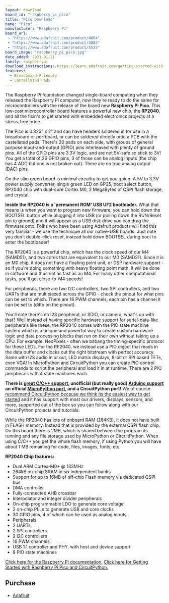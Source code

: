 ```yaml
---
layout: download
board_id: "raspberry_pi_pico"
title: "Pico Download"
name: "Pico"
manufacturer: "Raspberry Pi"
board_url:
 - "https://www.adafruit.com/product/4864"
 - "https://www.adafruit.com/product/4883"
 - "https://www.adafruit.com/product/5525"
board_image: "raspberry_pi_pico.jpg"
date_added: 2021-01-21
family: raspberrypi
download_instructions: https://learn.adafruit.com/getting-started-with-raspberry-pi-pico-circuitpython/circuitpython
features:
  - Breadboard-Friendly
  - Castellated Pads
---
```


The Raspberry Pi foundation changed single-board computing when they released the Raspberry Pi computer, now they're ready to do the same for microcontrollers with the release of the brand new **Raspberry Pi Pico**. This low-cost microcontroller board features a powerful new chip, the **RP2040**, and all the fixin's to get started with embedded electronics projects at a stress-free price.

The Pico is 0.825" x 2" and can have headers soldered in for use in a breadboard or perfboard, or can be soldered directly onto a PCB with the castellated pads. There's 20 pads on each side, with groups of general purpose input-and-output (GPIO) pins interleaved with plenty of ground pins. All of the GPIO pins are 3.3V logic, and are not 5V-safe so stick to 3V! You get a total of 26 GPIO pins, 3 of those can be analog inputs (the chip has 4 ADC but one is not broken out). There are no true analog output (DAC) pins.

On the slim green board is minimal circuitry to get you going: A 5V to 3.3V power supply converter, single green LED on GP25, boot select button, RP2040 chip with dual-core Cortex M0, 2 MegaBytes of QSPI flash storage, and crystal.

**Inside the RP2040 is a 'permanent ROM' USB UF2 bootloader.** What that means is when you want to program new firmware, you can hold down the BOOTSEL button while plugging it into USB (or pulling down the RUN/Reset pin to ground) and it will appear as a USB disk drive you can drag the firmware onto. Folks who have been using Adafruit products will find this very familiar - we use the technique all our native-USB boards. Just note you don't double-click reset, instead hold down BOOTSEL during boot to enter the bootloader!

The RP2040 is a powerful chip, which has the clock speed of our M4 (SAMD51), and two cores that are equivalent to our M0 (SAMD21). Since it is an M0 chip, it does not have a floating point unit, or DSP hardware support - so if you're doing something with heavy floating point math, it will be done in software and thus not as fast as an M4. For many other computational tasks, you'll get close-to-M4 speeds!

For peripherals, there are two I2C controllers, two SPI controllers, and two UARTs that are multiplexed across the GPIO - check the pinout for what pins can be set to which. There are 16 PWM channels, each pin has a channel it can be set to (ditto on the pinout).

You'll note there's no I2S peripheral, or SDIO, or camera, what's up with that? Well instead of having specific hardware support for serial-data-like peripherals like these, the RP2040 comes with the PIO state machine system which is a unique and powerful way to create custom hardware logic and data processing blocks that run on their own without taking up a CPU. For example, NeoPixels - often we bitbang the timing-specific protocol for these LEDs. For the RP2040, we instead use a PIO object that reads in the data buffer and clocks out the right bitstream with perfect accuracy. Same with I2S audio in or out, LED matrix displays, 8-bit or SPI based TFTs, even VGA! In MicroPython and CircuitPython you can create PIO control commands to script the peripheral and load it in at runtime. There are 2 PIO peripherals with 4 state machines each.

**There is [great C/C++ support](https://github.com/raspberrypi/pico-sdk), unofficial (but really good) [Arduino support](https://learn.adafruit.com/rp2040-arduino-with-the-earlephilhower-core) an official [MicroPython port](https://micropython.org/download/?mcu=rp2040), and a CircuitPython port!** We of course [recommend CircuitPython because we think its the easiest way to get started](https://learn.adafruit.com/welcome-to-circuitpython) and it has support with most our drivers, displays, sensors, and more, supported out of the box so you can follow along with our CircuitPython projects and tutorials.

While the RP2040 has lots of onboard RAM (264KB), it does not have built in FLASH memory. Instead that is provided by the external QSPI flash chip. On this board there is 2MB, which is shared between the program its running and any file storage used by MicroPython or CircuitPython. When using C/C++ you get the whole flash memory, if using Python you will have about 1 MB remaining for code, files, images, fonts, etc.

**RP2040 Chip features:**
* Dual ARM Cortex-M0+ @ 133MHz
* 264kB on-chip SRAM in six independent banks
* Support for up to 16MB of off-chip Flash memory via dedicated QSPI bus
* DMA controller
* Fully-connected AHB crossbar
* Interpolator and integer divider peripherals
* On-chip programmable LDO to generate core voltage
* 2 on-chip PLLs to generate USB and core clocks
* 30 GPIO pins, 4 of which can be used as analog inputs
* Peripherals
* 2 UARTs
* 2 SPI controllers
* 2 I2C controllers
* 16 PWM channels
* USB 1.1 controller and PHY, with host and device support
* 8 PIO state machines

[Click here for the Raspberry Pi documentation.](https://raspberrypi.org/documentation/pico/getting-started/)
[Click here for Getting Started with Raspberry Pi Pico and CircuitPython.](https://learn.adafruit.com/getting-started-with-raspberry-pi-pico-circuitpython)

## Purchase
* [Adafruit](https://www.adafruit.com/product/4883)
